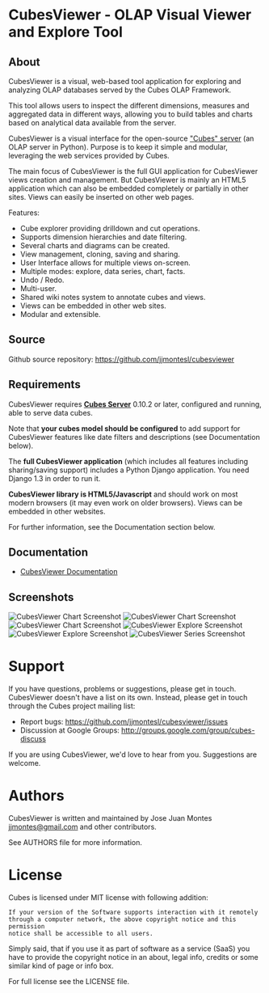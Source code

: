 CubesViewer - OLAP Visual Viewer and Explore Tool
=================================================

About
-----

CubesViewer is a visual, web-based tool application for exploring and analyzing
OLAP databases served by the Cubes OLAP Framework.

This tool allows users to inspect the different dimensions, measures and
aggregated data in different ways, allowing you to build tables and charts
based on analytical data available from the server.  

CubesViewer is a visual interface for the 
open-source ["Cubes" server](http://databrewery.org/cubes.html) (an OLAP server in Python). 
Purpose is to keep it simple and modular, leveraging the web services 
provided by Cubes.  

The main focus of CubesViewer is the full GUI application 
for CubesViewer views creation and management.
But CubesViewer is mainly an HTML5 application which can also be embedded
completely or partially in other sites. Views can easily be 
inserted on other web pages.

Features:

* Cube explorer providing drilldown and cut operations.
* Supports dimension hierarchies and date filtering.
* Several charts and diagrams can be created.
* View management, cloning, saving and sharing.
* User Interface allows for multiple views on-screen. 
* Multiple modes: explore, data series, chart, facts. 
* Undo / Redo.
* Multi-user.
* Shared wiki notes system to annotate cubes and views.
* Views can be embedded in other web sites.
* Modular and extensible.


Source
------

Github source repository: https://github.com/jjmontesl/cubesviewer

Requirements
------------

CubesViewer requires **[Cubes Server](http://databrewery.org/cubes.html)** 0.10.2 or later, configured and running, able to serve 
data cubes. 

Note that **your cubes model should be configured** to add support for CubesViewer features like date filters and descriptions
(see Documentation below). 

The **full CubesViewer application** (which includes all features including sharing/saving
support) includes a Python Django application. You need Django 1.3 in order to run it. 

**CubesViewer library is HTML5/Javascript** and should work on most modern browsers
(it may even work on older browsers). Views can be embedded in other websites.

For further information, see the Documentation section below.

Documentation
-------------

* [CubesViewer Documentation](https://github.com/jjmontesl/cubesviewer/blob/master/doc/guide/index.md)

Screenshots
-----------

![CubesViewer Chart Screenshot](https://raw.github.com/jjmontesl/cubesviewer/master/doc/screenshots/view-chart-2.png "CubesViewer Chart")
![CubesViewer Chart Screenshot](https://raw.github.com/jjmontesl/cubesviewer/master/doc/screenshots/view-chart-3-notes.png "CubesViewer Chart")
![CubesViewer Chart Screenshot](https://raw.github.com/jjmontesl/cubesviewer/master/doc/screenshots/view-chart-1.png "CubesViewer Chart")
![CubesViewer Explore Screenshot](https://raw.github.com/jjmontesl/cubesviewer/master/doc/screenshots/view-explore-1.png "CubesViewer Explore")
![CubesViewer Explore Screenshot](https://raw.github.com/jjmontesl/cubesviewer/master/doc/screenshots/view-explore-2.png "CubesViewer Explore")
![CubesViewer Series Screenshot](https://raw.github.com/jjmontesl/cubesviewer/master/doc/screenshots/view-series-1.png "CubesViewer Series")

Support
=======

If you have questions, problems or suggestions, please get in touch. 
CubesViewer doesn't have a list on its own. Instead, please get in touch 
through the Cubes project mailing list:

* Report bugs: https://github.com/jjmontesl/cubesviewer/issues
* Discussion at Google Groups: http://groups.google.com/group/cubes-discuss

If you are using CubesViewer, we'd love to hear from you. Suggestions
are welcome. 

Authors
=======

CubesViewer is written and maintained by Jose Juan Montes 
<jjmontes@gmail.com> and other contributors. 

See AUTHORS file for more information.

License
=======

Cubes is licensed under MIT license with following addition:

    If your version of the Software supports interaction with it remotely 
    through a computer network, the above copyright notice and this permission 
    notice shall be accessible to all users.

Simply said, that if you use it as part of software as a service (SaaS) you 
have to provide the copyright notice in an about, legal info, credits or some 
similar kind of page or info box.

For full license see the LICENSE file.

